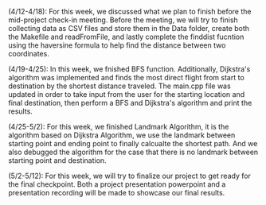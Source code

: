 (4/12-4/18):
For this week, we discussed what we plan to finish before the mid-project check-in meeting. Before the meeting, we will try to finish collecting data as CSV files and store them in the Data folder, create both the Makefile and readFromFile, and lastly complete the finddist fucntion using the haversine formula to help find the distance between two coordinates. 

(4/19-4/25):
In this week, we fnished BFS function. Additionally, Dijkstra's algorithm was implemented and finds the most direct flight from start to destination by the shortest distance traveled. The main.cpp file was updated in order to take input from the user for the starting location and final destination, then perform a BFS and Dijkstra's algorithm and print the results. 

(4/25-5/2):
For this week, we finished Landmark Algorithm, it is the algorithm based on Dijkstra Algorithm, we use the landmark between starting point and ending point to finally calcualte the shortest path. And we also debugged the algorithm for the case that there is no landmark between starting point and destination.

(5/2-5/12):
For this week, we will try to finalize our project to get ready for the final checkpoint. Both a project presentation powerpoint and a presentation recording will be made to showcase our final results. 

